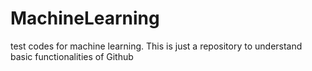 # MachineLearning
test codes for machine learning.
This is just a repository to understand basic functionalities of Github
